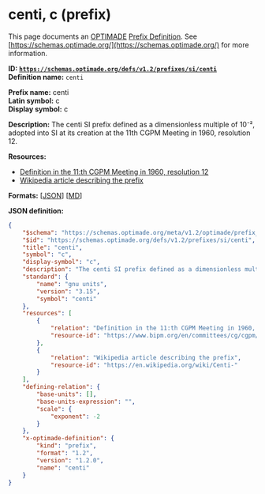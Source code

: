 # centi, c (prefix)

This page documents an [OPTIMADE](https://www.optimade.org/) [Prefix Definition](https://schemas.optimade.org/#definitions). See [https://schemas.optimade.org/](https://schemas.optimade.org/) for more information.

**ID: [`https://schemas.optimade.org/defs/v1.2/prefixes/si/centi`](https://schemas.optimade.org/defs/v1.2/prefixes/si/centi)**  
**Definition name:** `centi`

**Prefix name:** centi  
**Latin symbol:** c  
**Display symbol:** c  
  
**Description:** The centi SI prefix defined as a dimensionless multiple of 10⁻², adopted into SI at its creation at the 11th CGPM Meeting in 1960, resolution 12.



**Resources:**

- [Definition in the 11:th CGPM Meeting in 1960, resolution 12](https://www.bipm.org/en/committees/cg/cgpm/11-1960/resolution-12)
- [Wikipedia article describing the prefix](https://en.wikipedia.org/wiki/Centi-)


**Formats:** [[JSON](centi.json)] [[MD](centi.md)]

**JSON definition:**

``` json
{
    "$schema": "https://schemas.optimade.org/meta/v1.2/optimade/prefix_definition.md",
    "$id": "https://schemas.optimade.org/defs/v1.2/prefixes/si/centi",
    "title": "centi",
    "symbol": "c",
    "display-symbol": "c",
    "description": "The centi SI prefix defined as a dimensionless multiple of 10\u207b\u00b2, adopted into SI at its creation at the 11th CGPM Meeting in 1960, resolution 12.",
    "standard": {
        "name": "gnu units",
        "version": "3.15",
        "symbol": "centi"
    },
    "resources": [
        {
            "relation": "Definition in the 11:th CGPM Meeting in 1960, resolution 12",
            "resource-id": "https://www.bipm.org/en/committees/cg/cgpm/11-1960/resolution-12"
        },
        {
            "relation": "Wikipedia article describing the prefix",
            "resource-id": "https://en.wikipedia.org/wiki/Centi-"
        }
    ],
    "defining-relation": {
        "base-units": [],
        "base-units-expression": "",
        "scale": {
            "exponent": -2
        }
    },
    "x-optimade-definition": {
        "kind": "prefix",
        "format": "1.2",
        "version": "1.2.0",
        "name": "centi"
    }
}
```